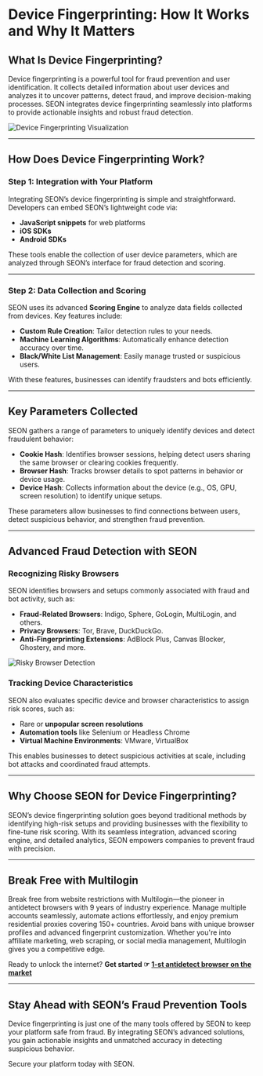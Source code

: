 # Device Fingerprinting: How It Works and Why It Matters

## What Is Device Fingerprinting?

Device fingerprinting is a powerful tool for fraud prevention and user identification. It collects detailed information about user devices and analyzes it to uncover patterns, detect fraud, and improve decision-making processes. SEON integrates device fingerprinting seamlessly into platforms to provide actionable insights and robust fraud detection.

![Device Fingerprinting Visualization](https://seon-website-assets.s3.eu-west-1.amazonaws.com/seon-docs/machine_device_fingerprint_10x_1_a9686e499b.png)

---

## How Does Device Fingerprinting Work?

### Step 1: Integration with Your Platform

Integrating SEON’s device fingerprinting is simple and straightforward. Developers can embed SEON’s lightweight code via:

- **JavaScript snippets** for web platforms
- **iOS SDKs**
- **Android SDKs**

These tools enable the collection of user device parameters, which are analyzed through SEON’s interface for fraud detection and scoring.

---

### Step 2: Data Collection and Scoring

SEON uses its advanced **Scoring Engine** to analyze data fields collected from devices. Key features include:

- **Custom Rule Creation**: Tailor detection rules to your needs.
- **Machine Learning Algorithms**: Automatically enhance detection accuracy over time.
- **Black/White List Management**: Easily manage trusted or suspicious users.

With these features, businesses can identify fraudsters and bots efficiently.

---

## Key Parameters Collected

SEON gathers a range of parameters to uniquely identify devices and detect fraudulent behavior:

- **Cookie Hash**: Identifies browser sessions, helping detect users sharing the same browser or clearing cookies frequently.
- **Browser Hash**: Tracks browser details to spot patterns in behavior or device usage.
- **Device Hash**: Collects information about the device (e.g., OS, GPU, screen resolution) to identify unique setups.

These parameters allow businesses to find connections between users, detect suspicious behavior, and strengthen fraud prevention.

---

## Advanced Fraud Detection with SEON

### Recognizing Risky Browsers

SEON identifies browsers and setups commonly associated with fraud and bot activity, such as:

- **Fraud-Related Browsers**: Indigo, Sphere, GoLogin, MultiLogin, and others.
- **Privacy Browsers**: Tor, Brave, DuckDuckGo.
- **Anti-Fingerprinting Extensions**: AdBlock Plus, Canvas Blocker, Ghostery, and more.

![Risky Browser Detection](https://seon-website-assets.s3.eu-west-1.amazonaws.com/seon-docs/1203516628534086_TP_64_Gzc3_G2_M5quri3_Z_Mh_height640_1db66333ac.png)

### Tracking Device Characteristics

SEON also evaluates specific device and browser characteristics to assign risk scores, such as:

- Rare or **unpopular screen resolutions**
- **Automation tools** like Selenium or Headless Chrome
- **Virtual Machine Environments**: VMware, VirtualBox

This enables businesses to detect suspicious activities at scale, including bot attacks and coordinated fraud attempts.

---

## Why Choose SEON for Device Fingerprinting?

SEON’s device fingerprinting solution goes beyond traditional methods by identifying high-risk setups and providing businesses with the flexibility to fine-tune risk scoring. With its seamless integration, advanced scoring engine, and detailed analytics, SEON empowers companies to prevent fraud with precision.

---

## Break Free with Multilogin

Break free from website restrictions with Multilogin—the pioneer in antidetect browsers with 9 years of industry experience. Manage multiple accounts seamlessly, automate actions effortlessly, and enjoy premium residential proxies covering 150+ countries. Avoid bans with unique browser profiles and advanced fingerprint customization. Whether you're into affiliate marketing, web scraping, or social media management, Multilogin gives you a competitive edge.

Ready to unlock the internet? **Get started ☞ [1-st antidetect browser on the market](https://bit.ly/multIlogin)**

---

## Stay Ahead with SEON’s Fraud Prevention Tools

Device fingerprinting is just one of the many tools offered by SEON to keep your platform safe from fraud. By integrating SEON’s advanced solutions, you gain actionable insights and unmatched accuracy in detecting suspicious behavior.

Secure your platform today with SEON.
